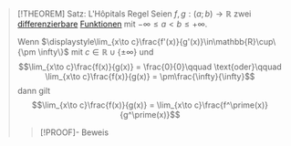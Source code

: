> [!THEOREM] Satz: L'Hôpitals Regel
> Seien  $f, g: (a;b) \to \mathbb{R}$ zwei [differenzierbare](../Ableitung%20und%20Differenzierbarkeit.md) [Funktionen](../../Funktionen/Funktion.md) mit $-\infty \le a \lt b \le +\infty$. 
> 
> Wenn $\displaystyle\lim_{x\to c}\frac{f'(x)}{g'(x)}\in\mathbb{R}\cup\{\pm \infty\}$ mit $c\in \mathbb{R} \cup \{\pm\infty\}$ und
> $$\lim_{x\to c}\frac{f(x)}{g(x)} = \frac{0}{0}\qquad \text{oder}\qquad \lim_{x\to c}\frac{f(x)}{g(x)} = \pm\frac{\infty}{\infty}$$
>  dann gilt
>  $$\lim_{x\to c}\frac{f(x)}{g(x)} = \lim_{x\to c}\frac{f^\prime(x)}{g^\prime(x)}$$
> > [!PROOF]- Beweis
> 